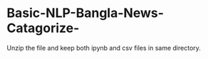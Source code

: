 # Basic-NLP-Bangla-News-Catagorize-

Unzip the file and keep both ipynb and csv files in same directory.

